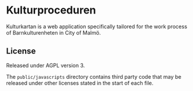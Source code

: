 # Kulturproceduren

Kulturkartan is a web application specifically tailored for the work process
of Barnkulturenheten in City of Malmö.

## License

Released under AGPL version 3.

The `public/javascripts` directory contains third party code that may be
released under other licenses stated in the start of each file.

